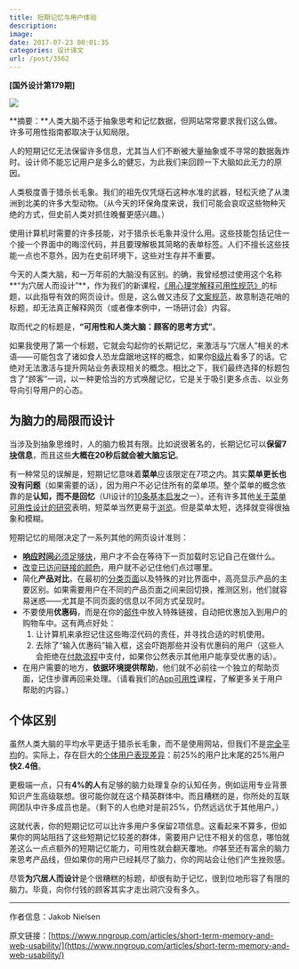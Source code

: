 ```yaml
---
title: 短期记忆与用户体验
description: 
image: 
date: 2017-07-23 00:01:35
categories: 设计译文
url: /post/3562
---
```


**[国外设计第179期]**

![](https://cdn.victor42.work/posts/2017-07/07-21/1.jpg)

**摘要：**人类大脑不适于抽象思考和记忆数据，但网站常常要求我们这么做。许多可用性指南都取决于认知局限。

人的短期记忆无法保留许多信息，尤其当人们不断被大量抽象或不寻常的数据轰炸时。设计师不能忘记用户是多么的健忘，为此我们来回顾一下大脑如此无力的原因。

人类极度善于猎杀长毛象。我们的祖先仅凭燧石这种水准的武器，轻松灭绝了从澳洲到北美的许多大型动物。（从今天的环保角度来说，我们可能会哀叹这些物种灭绝的方式，但史前人类对抓住晚餐更感兴趣。）

使用计算机时需要的许多技能，对于猎杀长毛象并没什么用。这些技能包括记住一个接一个界面中的晦涩代码，并且要理解极其简略的表单标签。人们不擅长这些技能一点也不意外，因为在史前环境下，这些对生存并不重要。

今天的人类大脑，和一万年前的大脑没有区别。的确，我曾经想过使用这个名称**“为穴居人而设计”**，作为我们的新课程，[《用心理学解释可用性规范》](http://www.nngroup.com/courses/human-mind/)的标题，以此指导有效的网页设计。但是，这么做又违反了[文案规范](http://www.nngroup.com/courses/writing-1/)，故意制造花哨的标题，却无法真正解释网页（或者像本例中，一场研讨会）内容。

取而代之的标题是，**“可用性和人类大脑：顾客的思考方式”**。

如果我使用了第一个标题，它就会勾起你的长期记忆，来激活与“穴居人”相关的术语——可能包含了诸如食人恐龙盘踞地这样的概念，如果你[B级片](https://www.nngroup.com/articles/movies-usability-top-10-bloopers/)看多了的话。它绝对无法激活与提升网站业务表现相关的概念。相比之下，我们最终选择的标题包含了“顾客”一词，以一种更恰当的方式唤醒记忆，它是关于吸引更多点击、以业务导向引导用户的心态。

## 为脑力的局限而设计

当涉及到抽象思维时，人的脑力极其有限。比如说很著名的，长期记忆可以**保留7[块](https://www.nngroup.com/articles/chunking/)信息**，而且这些**大概在20秒后就会被大脑忘记**。

有一种常见的误解是，短期记忆意味着**菜单**应该限定在7项之内。其实**菜单更长也没有问题**（如果需要的话），因为用户不必记住所有的菜单项。整个菜单的概念依靠的是**认知，而不是回忆**（UI设计的[10条基本启发](https://www.nngroup.com/articles/ten-usability-heuristics/)之一）。还有许多其他[关于菜单可用性设计的研究](https://www.nngroup.com/courses/ia-2/)表明，短菜单当然更易于[浏览](https://www.nngroup.com/articles/right-justified-navigation-menus/)。但是菜单太短，选择就变得很抽象和模糊。

短期记忆的局限决定了一系列其他的网页设计准则：

- [**响应时间**必须足够快](http://www.nngroup.com/articles/website-response-times/)，用户才不会在等待下一页加载时忘记自己在做什么。
- [改变已访问链接的颜色](https://www.nngroup.com/articles/change-the-color-of-visited-links/)，用户就不必记住他们点过哪里。
- 简化**产品对比**，在最初的[分类页面](http://www.nngroup.com/reports/ecommerce-ux-homepages-and-category-pages/)以及特殊的对比界面中，高亮显示产品的主要区别。如果需要用户在不同的产品页面之间来回切换，推测区别，他们就容易迷惑——尤其是不同页面的信息以不同方式呈现时。
- 不要使用**优惠码**，而是在你的[邮件](http://www.nngroup.com/reports/newsletters/)中放入特殊链接，自动把优惠加入到用户的购物车中。这有两点好处：
	1. 让计算机来承担记住这些晦涩代码的责任，并寻找合适的时机使用。
	2. 去除了“输入优惠码”输入框，这会吓跑那些并没有优惠码的用户（这些人会拒绝在[付款流程](http://www.nngroup.com/reports/ecommerce-ux-shopping-carts-checkout-registration/)中支付，如果你公然表示其他用户能享受优惠的话）。
- 在用户需要的地方，**依据环境提供帮助**，他们就不必前往一个独立的帮助页面，记住步骤再回来处理。（请看我们的[App可用性](http://www.nngroup.com/courses/apps-1/)课程，了解更多关于用户帮助的内容。）

## 个体区别

虽然人类大脑的平均水平更适于猎杀长毛象，而不是使用网站，但我们不是[完全平均](https://www.nngroup.com/articles/are-users-stupid/)的。实际上，存在巨大的[个体用户表现差异](https://www.nngroup.com/articles/variability-in-user-performance/)：前25%的用户比末尾的25%用户**快2.4倍**。

更极端一点，只有**4%的人**有足够的脑力处理复杂的认知任务，例如运用专业背景知识产生高级联想。很可能你就在这个精英群体中。而且糟糕的是，你所处的互联网团队中许多成员也是。（剩下的人也绝对是前25%，仍然远远优于其他用户。）

这就代表，你的短期记忆可以比许多用户多保留2项信息。这看起来不算多，但如果你的网站阻挡了这些短期记忆较差的群体，需要用户记住不相关的信息，哪怕就差这么一点点额外的短期记忆能力，可用性就会翻天覆地。*你*甚至还有富余的脑力来思考产品线，但如果你的用户已经耗尽了脑力，你的网站会让他们产生挫败感。

尽管**为穴居人而设计**是个很糟糕的标题，却很有助于记忆，很到位地形容了有限的脑力。毕竟，向你付钱的顾客其实才走出洞穴没有多久。

---

作者信息：Jakob Nielsen

原文链接：[https://www.nngroup.com/articles/short-term-memory-and-web-usability/](https://www.nngroup.com/articles/short-term-memory-and-web-usability/)